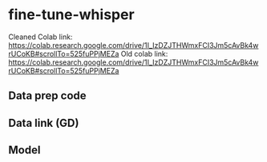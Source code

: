 # fine-tune-whisper
Cleaned Colab link: https://colab.research.google.com/drive/1I_IzDZJTHWmxFCI3Jm5cAvBk4wrUCoKB#scrollTo=525fuPPjMEZa
Old colab link: https://colab.research.google.com/drive/1I_IzDZJTHWmxFCI3Jm5cAvBk4wrUCoKB#scrollTo=525fuPPjMEZa

## Data prep code 

## Data link (GD) 

## Model 
